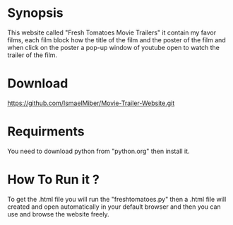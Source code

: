 # Synopsis
This website called "Fresh Tomatoes Movie Trailers"
it contain my favor films, each film block how the title of the film and the poster of the film and when click on the poster a pop-up window of youtube open to watch the trailer of the film.

# Download
https://github.com/IsmaelMiber/Movie-Trailer-Website.git

# Requirments
You need to download python from "python.org" then install it.

# How To Run it ?
To get the .html file you will run the "freshtomatoes.py" then a .html file will created and open automatically in your default browser and then you can use and browse the website freely.
